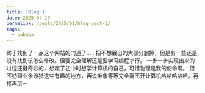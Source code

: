```yaml
---
title: 'Blog 1'
date: 2025-04-19
permalink: /posts/2025/01/blog-post-1/
tags:
  - bababa
---
```


终于找到了一点这个网站的门道了……把不想展出的大部分删掉，但是有一些还是没有找到该怎么修改。但要完全理解还是要学习编程才行。
一步一步实现出来的过程还挺奇妙的，想起了初中时想学计算机的自己，可惜物理是我的使命啊。
但不妨碍业余涉猎这些有趣的地方，再说唯象等等完全离不开计算机哈哈哈哈哈。再接再厉～
